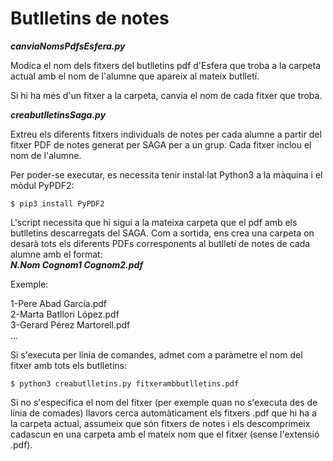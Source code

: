 # Butlletins de notes
***canviaNomsPdfsEsfera.py***

Modica el nom dels fitxers del butlletins pdf d'Esfera que troba a la carpeta actual amb el nom de l'alumne que apareix al mateix butlletí.

Si hi ha més d'un fitxer a la carpeta, canvia el nom de cada fitxer que troba.

***creabutlletinsSaga.py***

Extreu els diferents fitxers individuals de notes per cada alumne a partir del fitxer PDF de notes generat per SAGA per a un grup.
Cada fitxer inclou el nom de l'alumne.

Per poder-se executar, es necessita tenir instal·lat Python3 a la màquina i el mòdul PyPDF2:

    $ pip3 install PyPDF2


L'script necessita que hi sigui a la mateixa carpeta que el pdf amb els butlletins descarregats del SAGA. Com a sortida, ens crea una carpeta on desarà tots els diferents PDFs corresponents al butlletí de notes de cada alumne amb el format:   
***N.Nom Cognom1 Cognom2.pdf***

Exemple:

1-Pere Abad García.pdf  
2-Marta Batllori López.pdf  
3-Gerard Pérez Martorell.pdf  
...

 

Si s'executa per línia de comandes, admet com a paràmetre el nom del fitxer amb tots els butlletins:

    $ python3 creabutlletins.py fitxerambbutlletins.pdf

Si no s'especifica el nom del fitxer (per exemple quan no s'executa des de línia de comades) llavors cerca automàticament els fitxers .pdf que hi ha a la carpeta actual, assumeix que són fitxers de notes i els descomprimeix cadascun en una carpeta amb el mateix nom que el fitxer (sense l'extensió .pdf).


